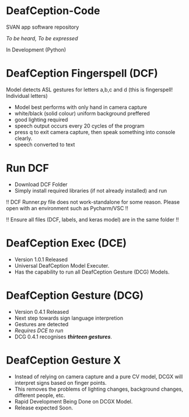 # DeafCeption-Code
SVAN app software repository

*To be heard, To be expressed*

In Development (Python)

# DeafCeption Fingerspell (DCF)

Model detects ASL gestures for letters a,b,c and d (this is fingerspell! Individual letters)
- Model best performs with only hand in camera capture
- white/black (solid colour) uniform background preffered
- good lighting required
- speech output occurs every 20 cycles of the program
- press q to exit camera capture, then speak something into console clearly.
- speech converted to text

# Run DCF

- Download DCF Folder
- Simply install required libraries (if not already installed) and run

!! DCF Runner.py file does not work-standalone for some reason. Please open with an environment such as Pycharm/VSC !!

!! Ensure all files (DCF, labels, and keras model) are in the same folder !!

# DeafCeption Exec (DCE)

- Version 1.0.1 Released
- Universal DeafCeption Model Executer.
- Has the capability to run all DeafCeption Gesture (DCG) Models.

# DeafCeption Gesture (DCG)

- Version 0.4.1 Released
- Next step towards sign language interpretion
- Gestures are detected
- *Requires DCE to run*
- DCG 0.4.1 recognises ***thirteen gestures***.

# DeafCeption Gesture X
- Instead of relying on camera capture and a pure CV model, DCGX will interpret signs based on finger points.
- This removes the problems of lighting changes, background changes, different people, etc.
- Rapid Development Being Done on DCGX Model.
- Release expected Soon.
